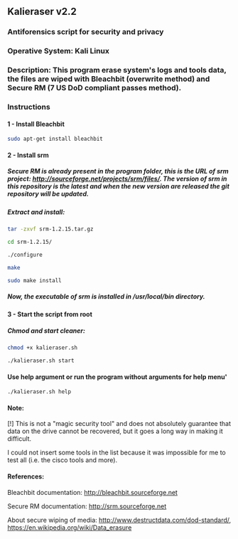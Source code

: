 ## Kalieraser v2.2
 
### Antiforensics script for security and privacy
### Operative System: Kali Linux 
### Description: This program erase system's logs and tools data, the files are wiped with Bleachbit (overwrite method) and Secure RM (7 US DoD compliant passes method).


### Instructions


#### 1 - Install Bleachbit
```bash
sudo apt-get install bleachbit 
```



#### 2 - Install srm 

##### Secure RM is already present in the program folder, this is the URL of srm project: http://sourceforge.net/projects/srm/files/. The version of srm in this repository is the latest and when the new version are released the git repository will be updated.


##### Extract and install: 
```bash
tar -zxvf srm-1.2.15.tar.gz

cd srm-1.2.15/

./configure

make

sudo make install
```
##### Now, the executable of srm is installed in /usr/local/bin directory. 


#### 3 - Start the script from root  

##### Chmod and start cleaner:
```bash
chmod +x kalieraser.sh

./kalieraser.sh start 
```


#### Use help argument or run the program without arguments for help menu' 
```bash
./kalieraser.sh help
```


#### Note:
[!] This is not a "magic security tool" and does not absolutely guarantee that data on the drive cannot be recovered, but it goes a long way in making it difficult.

I could not insert some tools in the list because it was impossible for me to test all (i.e. the cisco tools and more).


#### References:
Bleachbit documentation: http://bleachbit.sourceforge.net

Secure RM documentation: http://srm.sourceforge.net

About secure wiping of media: http://www.destructdata.com/dod-standard/, https://en.wikipedia.org/wiki/Data_erasure
